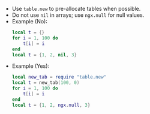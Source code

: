 - Use `table.new` to pre-allocate tables when possible.
- Do not use `nil` in arrays; use `ngx.null` for null values.
- Example (No):
  ```lua
  local t = {}
  for i = 1, 100 do
      t[i] = i
  end
  local t = {1, 2, nil, 3}
  ```
- Example (Yes):
  ```lua
  local new_tab = require "table.new"
  local t = new_tab(100, 0)
  for i = 1, 100 do
      t[i] = i
  end
  local t = {1, 2, ngx.null, 3}
  ```
